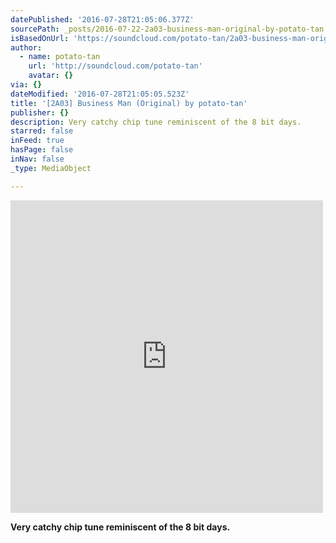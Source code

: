 ```yaml
---
datePublished: '2016-07-28T21:05:06.377Z'
sourcePath: _posts/2016-07-22-2a03-business-man-original-by-potato-tan.md
isBasedOnUrl: 'https://soundcloud.com/potato-tan/2a03-business-man-original'
author:
  - name: potato-tan
    url: 'http://soundcloud.com/potato-tan'
    avatar: {}
via: {}
dateModified: '2016-07-28T21:05:05.523Z'
title: '[2A03] Business Man (Original) by potato-tan'
publisher: {}
description: Very catchy chip tune reminiscent of the 8 bit days.
starred: false
inFeed: true
hasPage: false
inNav: false
_type: MediaObject

---
```

<iframe src="https://cdn.embedly.com/widgets/media.html?src=https%3A%2F%2Fw.soundcloud.com%2Fplayer%2F%3Fvisual%3Dtrue%26url%3Dhttp%253A%252F%252Fapi.soundcloud.com%252Ftracks%252F155708646%26show_artwork%3Dtrue&amp;url=https%3A%2F%2Fsoundcloud.com%2Fpotato-tan%2F2a03-business-man-original&amp;image=http%3A%2F%2Fa1.sndcdn.com%2Fimages%2Ffb_placeholder.png%3F1469110696&amp;key=b7d04c9b404c499eba89ee7072e1c4f7&amp;type=text%2Fhtml&amp;schema=soundcloud" width="500" height="500" scrolling="no" frameborder="0" allowfullscreen="" style=""></iframe>

**Very catchy chip tune reminiscent of the 8 bit days.**